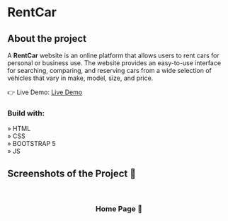 # RentCar


<h2>About the project</h2>

  <p>A <b>RentCar</b> website is an online platform that allows users to rent cars for personal or business use. The website provides an easy-to-use interface for searching, comparing, and reserving cars from a wide selection of vehicles that vary in make, model, size, and price.</p>


👉 Live Demo: <a href=''>Live Demo</a>

<h3>Build with:</h3>

» HTML <br>
» CSS <br>
» BOOTSTRAP 5 <br>
» JS

<h2>Screenshots of the Project 📸</h2>
<br>
<h3 align='center'>Home Page 🏡</h3>

<div align='center'>
<img src=''/>

</div>
